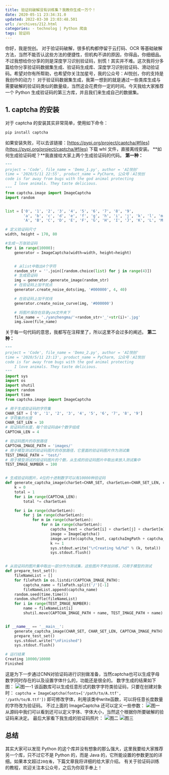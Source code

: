```yaml
---
title: 验证码破解没有训练集？我教你生成一万个！
date: 2020-05-11 23:34:31.0
updated: 2022-03-30 23:03:48.501
url: /archives/212.html
categories: - technolog | Python 爬虫
tags: 验证码
---
```




你好，我是悦创。 对于验证码破解，很多机构都停留于云打码、OCR 等基础破解方法，当然不能否认这些方法的便捷性，但机构不讲的原因，你得品，你细细品。 不过我想给你分享的则是深度学习识别验证码，别慌！其实并不难。这次我将分多篇给你分享验证码数据集生成、验证码生成库、深度学习识别验证码、滑动验证码。希望对你有所帮助，也希望你关注加星号，我的公众号：AI悦创，你的支持是我创作的动力！ 对于验证码数据集生成，我第一想到的就是通过一些类库生成与需要破解的验证码类似的数量级，当然这会花费你一定的时间。今天我给大家推荐一个 Python 生成验证码的第三方库，并且我们来生成自己的数据集。

## 1\. captcha 的安装

对于 captcha 的安装其实非常简单，使用如下命令：

```python
pip install captcha
```

如果安装失败，可以去该链接：[https://pypi.org/project/captcha/#files](https://pypi.org/project/captcha/#files) 下载 whl 文件，直接离线安装。 **如何生成验证码呢？**我直接给大家上两个生成验证码的代码。 **第一种：**

```python
"""
project = 'Code', file_name = 'Demo_1.py', author = 'AI悦创'
time = '2020/5/11 22:55', product_name = PyCharm, 公众号：AI悦创
code is far away from bugs with the god animal protecting
    I love animals. They taste delicious.
"""
from captcha.image import ImageCaptcha
import random


list = ['0', '1', '2', '3', '4', '5', '6', '7', '8', '9',
        'a', 'b', 'c', 'd', 'e', 'f', 'g', 'h', 'i', 'j', 'k', 'l', 'm', 'n', 'o', 'p', 'q', 'r', 's', 't', 'u', 'v', 'w', 'x', 'y', 'z',
        'A', 'B', 'C', 'D', 'E', 'F', 'G', 'H', 'I', 'J', 'K', 'L', 'M', 'N', 'O', 'P', 'Q', 'R', 'S', 'T', 'U', 'V', 'W', 'X', 'Y', 'Z']

# 定义验证码尺寸
width, height = 170, 80

#生成一万张验证码
for i in range(10000):
    generator = ImageCaptcha(width=width, height=height)


    # 从list中取出4个字符
    random_str = ''.join([random.choice(list) for j in range(4)])
    # 生成验证码
    img = generator.generate_image(random_str)
    # 在验证码上加干扰点
    generator.create_noise_dots(img, '#000000', 4, 40)

    # 在验证码上加干扰线
    generator.create_noise_curve(img, '#000000')

    # 将图片保存在目录yzm文件夹下
    file_name = './yanzhengma/'+random_str+'_'+str(i)+'.jpg'
    img.save(file_name)
```

关于每一句代码的意思，我都写在注释里了，所以这里不会过多的阐述。 **第二种：**

```python
"""
project = 'Code', file_name = 'Demo_2.py', author = 'AI悦创'
time = '2020/5/11 23:13', product_name = PyCharm, 公众号：AI悦创
code is far away from bugs with the god animal protecting
    I love animals. They taste delicious.
"""
import sys
import os
import shutil
import random
import time
from captcha.image import ImageCaptcha

# 用于生成验证码的字符集
CHAR_SET = ['0', '1', '2', '3', '4', '5', '6', '7', '8', '9']
# 字符集的长度
CHAR_SET_LEN = 10
# 验证码的长度，每个验证码由4个数字组成
CAPTCHA_LEN = 4

# 验证码图片的存放路径
CAPTCHA_IMAGE_PATH = 'images/'
# 用于模型测试的验证码图片的存放路径，它里面的验证码图片作为测试集
TEST_IMAGE_PATH = 'test/'
# 用于模型测试的验证码图片的个数，从生成的验证码图片中取出来放入测试集中
TEST_IMAGE_NUMBER = 100


# 生成验证码图片，4位的十进制数字可以有10000种验证码
def generate_captcha_image(charSet=CHAR_SET, charSetLen=CHAR_SET_LEN, captchaImgPath=CAPTCHA_IMAGE_PATH):
    k = 0
    total = 1
    for i in range(CAPTCHA_LEN):
        total *= charSetLen

    for i in range(charSetLen):
        for j in range(charSetLen):
            for m in range(charSetLen):
                for n in range(charSetLen):
                    captcha_text = charSet[i] + charSet[j] + charSet[m] + charSet[n]
                    image = ImageCaptcha()
                    image.write(captcha_text, captchaImgPath + captcha_text + '.png') # 图片格式改成其他可能会有问题
                    k += 1
                    sys.stdout.write("\rCreating %d/%d" % (k, total))
                    sys.stdout.flush()


# 从验证码的图片集中取出一部分作为测试集，这些图片不参加训练，只用于模型的测试
def prepare_test_set():
    fileNameList = []
    for filePath in os.listdir(CAPTCHA_IMAGE_PATH):
        captcha_name = filePath.split('/')[-1]
        fileNameList.append(captcha_name)
    random.seed(time.time())
    random.shuffle(fileNameList)
    for i in range(TEST_IMAGE_NUMBER):
        name = fileNameList[i]
        shutil.move(CAPTCHA_IMAGE_PATH + name, TEST_IMAGE_PATH + name)


if __name__ == '__main__':
    generate_captcha_image(CHAR_SET, CHAR_SET_LEN, CAPTCHA_IMAGE_PATH)
    prepare_test_set()
    sys.stdout.write("\nFinished")
    sys.stdout.flush()

# 运行结果
Creating 10000/10000
Finished
```

这是为下一步通过CNN对验证码进行识别做准备，当然captcha也可以生成字母数字同时存在的以及设置字体什么的，功能还是很全的。 数字生成的结果如下图： ![图一-1](https://images.gitbook.cn/2e21a6c0-939c-11ea-8a22-65e76b81b016) 该函数库可以生成任意形式的数字字符类验证码，只要在创建对象时： `captcha = ImageCaptcha(fonts=['/path/to/A.ttf', '/path/to/B.ttf'])` 即可修改字体，利用该类中write函数，可以将任意长度数量的字符改为验证码。 不过上面的 ImageCaptcha 还可以定义一些参数： ![图一](https://images.gitbook.cn/931d3b60-9398-11ea-9770-6df82bee57a6) 从源码中我们可以看到还可以定义字体、字体大小，当然这个根据你所要破解的验证码来决定。 最后大家看下我生成的验证码照片： ![图二](https://images.gitbook.cn/72518a80-9398-11ea-8b85-e5ba4452c678) ![图三](https://images.gitbook.cn/4ce1f410-9398-11ea-8ca0-7deafaa31ca6)

## 总结

其实大家可以发现 Python 的这个库并没有想象的那么强大，这里我要给大家推荐另一个库，只不过它不是 Python 的，而是 Java 的，它所能设置的参数更加的详细。如果本文超过`20在看`，下篇文章我将详细的给大家介绍。 有关于验证码训练的教程，欢迎关注本公众号，之后为你双手奉上！